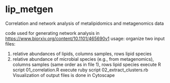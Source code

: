 # lip_metgen
Correlation and network analysis of metalipidomics and metagenomics data

code used for generating network analysis in https://www.biorxiv.org/content/10.1101/465690v1
usage:
organize two input files:
1. relative abundances of lipids, columns samples, rows lipid species
2. relative abundance of microbial species (e.g., from metagenomics), columns samples (same order as in file 1), rows lipid species
execute R script 01_correlation.R
execute ruby script 02_extract_clusters.rb
Visualization of output files is done in Cytoscape
